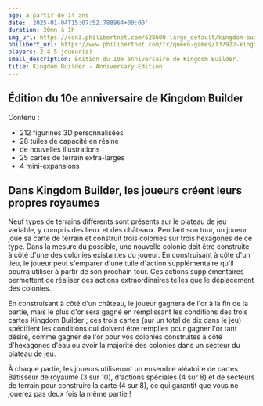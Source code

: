 ```yaml
---
age: à partir de 14 ans
date: '2025-01-04T15:07:52.788964+00:00'
duration: 30mn à 1h
img_url: https://cdn3.philibertnet.com/628600-large_default/kingdom-builder-anniversary-edition.jpg
philibert_url: https://www.philibertnet.com/fr/queen-games/137922-kingdom-builder-anniversary-edition-4010350254479.html
players: 2 à 5 joueur(s)
small_description: Édition du 10e anniversaire de Kingdom Builder.
title: Kingdom Builder - Anniversary Edition
---
```




Édition du 10e anniversaire de Kingdom Builder
----------------------------------------------

Contenu :

* 212 figurines 3D personnalisées
* 28 tuiles de capacité en résine
* de nouvelles illustrations
* 25 cartes de terrain extra-larges
* 4 mini-expansions

Dans Kingdom Builder, les joueurs créent leurs propres royaumes
---------------------------------------------------------------

Neuf types de terrains différents sont présents sur le plateau de jeu variable, y compris des lieux et des châteaux. Pendant son tour, un joueur joue sa carte de terrain et construit trois colonies sur trois hexagones de ce type. Dans la mesure du possible, une nouvelle colonie doit être construite à côté d'une des colonies existantes du joueur. En construisant à côté d'un lieu, le joueur peut s'emparer d'une tuile d'action supplémentaire qu'il pourra utiliser à partir de son prochain tour. Ces actions supplémentaires permettent de réaliser des actions extraordinaires telles que le déplacement des colonies.

  


En construisant à côté d'un château, le joueur gagnera de l'or à la fin de la partie, mais le plus d'or sera gagné en remplissant les conditions des trois cartes Kingdom Builder ; ces trois cartes (sur un total de dix dans le jeu) spécifient les conditions qui doivent être remplies pour gagner l'or tant désiré, comme gagner de l'or pour vos colonies construites à côté d'hexagones d'eau ou avoir la majorité des colonies dans un secteur du plateau de jeu.

  


À chaque partie, les joueurs utiliseront un ensemble aléatoire de cartes Bâtisseur de royaume (3 sur 10), d'actions spéciales (4 sur 8) et de secteurs de terrain pour construire la carte (4 sur 8), ce qui garantit que vous ne jouerez pas deux fois la même partie !